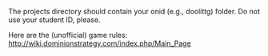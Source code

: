 The projects directory should contain your onid (e.g., doolittg) folder.
Do not use your student ID, please.

Here are the (unofficial) game rules:
http://wiki.dominionstrategy.com/index.php/Main_Page
